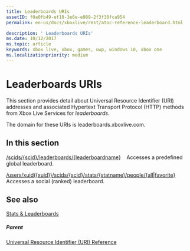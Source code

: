 ```yaml
---
title: Leaderboards URIs
assetID: f0a0fb49-ef10-3e6e-e989-2f3f30fca954
permalink: en-us/docs/xboxlive/rest/atoc-reference-leaderboard.html

description: ' Leaderboards URIs'
ms.date: 10/12/2017
ms.topic: article
keywords: xbox live, xbox, games, uwp, windows 10, xbox one
ms.localizationpriority: medium
---
```

# Leaderboards URIs

This section provides detail about Universal Resource Identifier (URI) addresses and associated Hypertext Transport Protocol (HTTP) methods from Xbox Live Services for *leaderboards*.

The domain for these URIs is leaderboards.xboxlive.com.


<a id="ID4EDB"></a>

## In this section

[/scids/{scid}/leaderboards/{leaderboardname}](uri-scidsscidleaderboardsleaderboardname.md) &nbsp;&nbsp; Accesses a predefined global leaderboard.

[/users/xuid({xuid})/scids/{scid}/stats/{statname)/people/{all\|favorite}](uri-usersxuidscidstatnamepeople.md) &nbsp;&nbsp; Accesses a social (ranked) leaderboard.

 
<a id="ID4EMB"></a>

## See also

[Stats & Leaderboards](../../../features/player-data/stats-leaderboards/live-stats-leaderboards-nav.md)


<a id="ID4EOB"></a>

##### Parent

[Universal Resource Identifier (URI) Reference](../atoc-xboxlivews-reference-uris.md)
